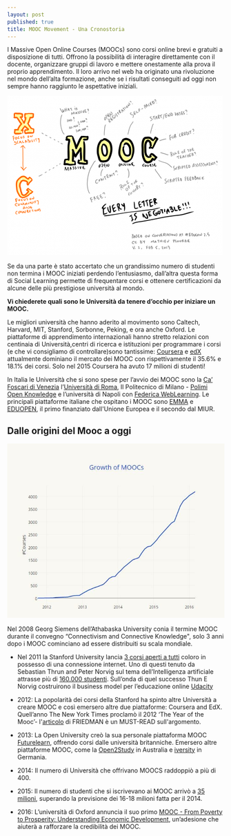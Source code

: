 ```yaml
---
layout: post
published: true
title: MOOC Movement - Una Cronostoria
---
```


I Massive Open Online Courses (MOOCs) sono corsi online brevi e gratuiti a disposizione di tutti. Offrono la possibilità di interagire direttamente con il docente, organizzare gruppi di lavoro e mettere onestamente alla prova il proprio apprendimento. Il loro arrivo nel web ha originato una rivoluzione nel mondo dell’alta formazione, anche se i risultati conseguiti ad oggi non sempre hanno raggiunto le aspettative iniziali.

![La rapida crescita nell'uso dei mooc](../assets/posts/mooc-cosa-sono.png)

Se da una parte è stato accertato che un grandissimo numero di studenti non termina i MOOC iniziati perdendo l’entusiasmo, dall’altra questa forma di Social Learning permette di frequentare corsi e ottenere certificazioni da alcune delle più prestigiose università al mondo. 

**Vi chiederete quali sono le Università da tenere d’occhio per iniziare un MOOC.**

Le migliori università che hanno aderito al movimento sono  Caltech, Harvard, MIT, Stanford, Sorbonne, Peking, e ora anche Oxford.
Le piattaforme di apprendimento internazionali hanno stretto relazioni con centinaia di Università,centri di ricerca e istituzioni per programmare i corsi (e che vi consigliamo di controllare)sono tantissime: [Coursera](https://www.coursera.org/) e [edX](https://www.edx.org/)  attualmente dominiano il mercato dei MOOC con rispettivamente il 35.6% e 18.1%  dei corsi.  Solo nel 2015 Coursera ha avuto 17 milioni di studenti!

In Italia le Università che si sono spese per l’avvio dei MOOC sono la [Ca’ Foscari di Venezia](http://ok.unive.it/) l’[Università di Roma](https://www.coursera.org/sapienza), Il Politecnico di Milano - [Polimi Open Knowledge](https://www.pok.polimi.it/) e l’università di Napoli con [Federica WebLearning](http://www.federica.eu/). Le principali piattaforme italiane che ospitano i MOOC sono [EMMA](http://platform.europeanmoocs.eu/) e [EDUOPEN](http://eduopen.org/), il primo finanziato dall'Unione Europea e il secondo dal MIUR.

## Dalle origini del Mooc a oggi

![La rapida crescita nell'uso dei mooc](../assets/posts/crescita-mooc.jpg)

Nel 2008 Georg Siemens dell’Athabaska University conia il termine MOOC durante il convegno “Connectivism and Connective Knowledge", solo 3 anni dopo i MOOC cominciano ad essere distribuiti su scala mondiale.

- Nel 2011 la Stanford University lancia [3 corsi aperti a tutti](http://ai.stanford.edu/~ang/papers/mooc14-OriginsOfModernMOOC.pdf) coloro in possesso di una connessione internet. Uno di questi tenuto da Sebastian Thrun and Peter Norvig sul tema dell’Intelligenza artificiale attrasse più di [160.000 studenti](https://www.wired.com/2012/03/ff_aiclass/). Sull’onda di quel successo Thun E Norvig costruirono il business model per l’educazione online [Udacity](https://www.udacity.com/)

- 2012: La popolarità dei corsi della Stanford ha spinto altre Università a creare MOOC e così emersero altre due piattaforme: Coursera and EdX.  Quell’anno The New York Times proclamò il 2012 ‘The Year of the Mooc’- l'[articolo](http://www.nytimes.com/2012/05/16/opinion/friedman-come-the-revolution.html?_r=0) di FRIEDMAN è un MUST-READ sull'argomento.

- 2013: La Open University creò la sua personale piattaforma MOOC [Futurelearn](https://www.futurelearn.com/), offrendo corsi dalle università britanniche. Emersero altre piattaforme MOOC, come la [Open2Study](http://moocnewsandreviews.com/aussie-collaborative-launches-new-mooc-platform-open2study/) in Australia e [iversity](https://iversity.org/) in Germania.

- 2014: Il numero di Università che offrivano MOOCS raddoppiò a più di 400. 

- 2015: Il numero di studenti che si iscrivevano ai MOOC arrivò a [35 milioni](https://www.class-central.com/report/moocs-2015-stats/), superando la previsione dei 16-18 milioni fatta per il 2014. 

- 2016: L’università di Oxford annuncia il suo primo [MOOC -  From Poverty to Prosperity: Understanding Economic Development](https://www.edx.org/course/poverty-prosperity-understanding-oxfordx-oxbsg01x), un’adesione che aiuterà a rafforzare la credibilità dei MOOC.
